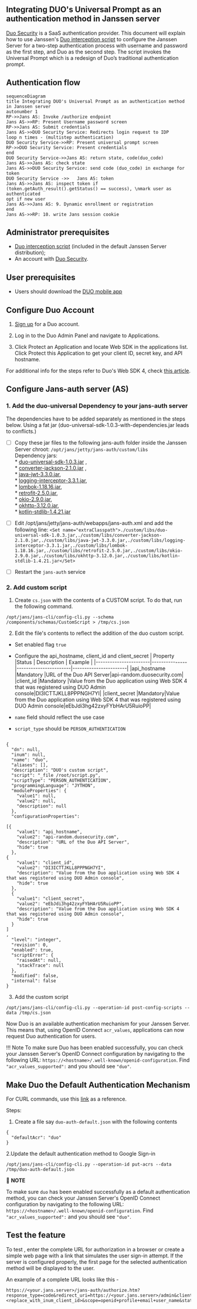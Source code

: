

## Integrating DUO's Universal Prompt as an authentication method in Janssen server

[Duo Security](https://duosecurity.com) is a SaaS authentication provider. This document will explain how to use Janssen's [Duo interception script](https://github.com/JanssenProject/jans/blob/main/jans-linux-setup/jans_setup/static/extension/person_authentication/DuoExternalAuthenticator.py) to configure the Janssen Server for a two-step authentication process with username and password as the first step, and Duo as the second step. The script invokes the Universal Prompt which is a redesign of Duo’s traditional authentication prompt. 

## Authentication flow
```mermaid 
sequenceDiagram
title Integrating DUO's Universal Prompt as an authentication method in Janssen server
autonumber 1
RP->>Jans AS: Invoke /authorize endpoint
Jans AS->>RP: Present Username password screen
RP->>Jans AS: Submit credentials
Jans AS->>DUO Security Service: Redirects login request to IDP
loop n times - (multistep authentication)
DUO Security Service->>RP: Present universal prompt screen
RP->>DUO Security Service: Present credentials
end
DUO Security Service->>Jans AS: return state, code(duo_code)
Jans AS->>Jans AS: check state
Jans AS->>DUO Security Service: send code (duo_code) in exchange for token
DUO Security Service ->>   Jans AS: token
Jans AS->>Jans AS: inspect token if (token.getAuth_result().getStatus() == success), \nmark user as authenticated
opt if new user
Jans AS->>Jans AS: 9. Dynamic enrollment or registration
end
Jans AS->>RP: 10. write Jans session cookie
```

## Administrator prerequisites
- [Duo interception script](https://github.com/JanssenProject/jans/blob/main/jans-linux-setup/jans_setup/static/extension/person_authentication/DuoExternalAuthenticator.py) (included in the default Janssen Server distribution);
- An account with [Duo Security](https://duo.com/).   

## User prerequisites
- Users should download the [DUO mobile app](https://duo.com/product/multi-factor-authentication-mfa/duo-mobile-app)

## Configure Duo Account

1. [Sign up](https://duo.com/) for a Duo account.

2. Log in to the Duo Admin Panel and navigate to Applications.

3. Click Protect an Application and locate Web SDK in the applications list. Click Protect this Application to get your client ID, secret key, and API hostname.

For additional info for the steps refer to Duo's Web SDK 4, check [this article](https://duo.com/docs/duoweb-v4). 

## Configure Jans-auth server (AS)
### 1. Add the duo-universal Dependency to your jans-auth server
The dependencies have to be added separately as mentioned in the steps below. Using a fat jar (duo-universal-sdk-1.0.3-with-dependencies.jar leads to conflicts.)

 - [ ] Copy these jar files to the following jans-auth folder inside the Janssen Server chroot: `/opt/jans/jetty/jans-auth/custom/libs`
<br/>Dependency jars: 
		<br/>* [duo-universal-sdk-1.0.3.jar](https://repo1.maven.org/maven2/com/duosecurity/duo-universal-sdk/1.0.3/duo-universal-sdk-1.0.3.jar) ,
                <br/>* [converter-jackson-2.1.0.jar](https://repo1.maven.org/maven2/com/squareup/retrofit2/converter-jackson/2.1.0/converter-jackson-2.1.0.jar) ,
                <br/>* [java-jwt-3.3.0.jar](https://repo1.maven.org/maven2/com/auth0/java-jwt/3.3.0/java-jwt-3.3.0.jar),
                <br/>* [logging-interceptor-3.3.1.jar](https://repo1.maven.org/maven2/com/squareup/okhttp3/logging-interceptor/3.3.1/logging-interceptor-3.3.1.jar),
                <br/>* [lombok-1.18.16.jar](https://repo1.maven.org/maven2/org/projectlombok/lombok/1.18.16/lombok-1.18.16.jar),
                <br/>* [retrofit-2.5.0.jar](https://repo1.maven.org/maven2/com/squareup/retrofit2/retrofit/2.5.0/retrofit-2.5.0.jar),
                <br/>* [okio-2.9.0.jar](https://repo1.maven.org/maven2/com/squareup/okio/okio/2.9.0/okio-2.9.0.jar),
                <br/>* [okhttp-3.12.0.jar](https://repo1.maven.org/maven2/com/squareup/okhttp3/okhttp/3.12.0/okhttp-3.12.0.jar),
                <br/>* [kotlin-stdlib-1.4.21.jar](https://repo1.maven.org/maven2/org/jetbrains/kotlin/kotlin-stdlib/1.4.21/kotlin-stdlib-1.4.21.jar)	 
 - [ ] Edit /opt/jans/jetty/jans-auth/webapps/jans-auth.xml and add the following line:
`<Set name="extraClasspath">./custom/libs/duo-universal-sdk-1.0.3.jar,./custom/libs/converter-jackson-2.1.0.jar,./custom/libs/java-jwt-3.3.0.jar,./custom/libs/logging-interceptor-3.3.1.jar,./custom/libs/lombok-1.18.16.jar,./custom/libs/retrofit-2.5.0.jar,./custom/libs/okio-2.9.0.jar,./custom/libs/okhttp-3.12.0.jar,./custom/libs/kotlin-stdlib-1.4.21.jar</Set>`
 - [ ] Restart the `jans-auth` service


### 2. Add custom script

1. Create `cs.json` with the contents of a CUSTOM script. To do that, run the following command.
```
/opt/jans/jans-cli/config-cli.py --schema /components/schemas/CustomScript > /tmp/cs.json
```
2. Edit the file's contents to reflect the addition of the duo custom script. 
 *  Set enabled flag `true`
 *  Configure the api_hostname, client_id and client_secret
     |	Property	|Status		|	Description	|	Example		|
     |-----------------------|---------------|-----------------------|-----------------------|
     |api_hostname		|Mandatory     |URL of the Duo API Server|api-random.duosecurity.com|
     |client_id		|Mandatory    |Value from the Duo application using Web SDK 4 that was registered using DUO Admin console|DI3ICTTJKLL8PPPNGH7YI|
     |client_secret	|Mandatory|Value from the Duo application using Web SDK 4 that was registered using DUO Admin console|eEbJdi3hg42zxyFYbHArU5RuioPP|   
   
  *  `name` field should reflect the use case
  *  `script_type` should be `PERSON_AUTHENTICATION`

```

{
  "dn": null,
  "inum": null,
  "name": "duo",
  "aliases": [],
  "description": "DUO's custom script",
  "script": "_file /root/script.py",
  "scriptType": "PERSON_AUTHENTICATION",
  "programmingLanguage": "JYTHON",
  "moduleProperties": {
    "value1": null,
    "value2": null,
    "description": null
  },
  "configurationProperties": 

[{
  	"value1": "api_hostname",
  	"value2": "api-random.duosecurity.com",
  	"description": "URL of the Duo API Server",
  	"hide": true
  },
{
  	"value1": "client_id",
  	"value2": "DI3ICTTJKLL8PPPNGH7YI",
  	"description": "Value from the Duo application using Web SDK 4 that was registered using DUO Admin console",
  	"hide": true
  },
  {
  	"value1": "client_secret",
  	"value2": "eEbJdi3hg42zxyFYbHArU5RuioPP",
  	"description": "Value from the Duo application using Web SDK 4 that was registered using DUO Admin console",
  	"hide": true
  }
]
,
  "level": "integer",
  "revision": 0,
  "enabled": true,
  "scriptError": {
    "raisedAt": null,
    "stackTrace": null
  },
  "modified": false,
  "internal": false
}
```
3. Add the custom script 
```
/opt/jans/jans-cli/config-cli.py --operation-id post-config-scripts --data /tmp/cs.json
```

Now Duo is an available authentication mechanism for your Janssen Server. This means that, using OpenID Connect `acr_values`, applications can now request Duo authentication for users. 

!!! Note 
    To make sure Duo has been enabled successfully, you can check your Janssen Server's OpenID Connect configuration by navigating to the following URL: `https://<hostname>/.well-known/openid-configuration`. Find `"acr_values_supported":` and you should see `"duo"`. 

## Make Duo the Default Authentication Mechanism
For CURL commands, use this [link](https://github.com/JanssenProject/jans/blob/main/docs/admin/config-guide/curl.md#2-enable-an-authentication-script) as a reference.

Steps:
1. Create a file say `duo-auth-default.json` with the following contents
```
{
  "defaultAcr": "duo"
}
```
2.Update the default authentication method to Google Sign-in
```
/opt/jans/jans-cli/config-cli.py --operation-id put-acrs --data /tmp/duo-auth-default.json
```
:memo: **NOTE**

To make sure `duo` has been enabled successfully as a default authentication method, you can check your Janssen Server's OpenID Connect configuration by navigating to the following URL: `https://<hostname>/.well-known/openid-configuration`. Find `"acr_values_supported":` and you should see `"duo"`. 

## Test the feature 
To test , enter the complete URL for authorization in a browser or create a simple web page with a link that simulates the user sign-in attempt. If the server is configured properly, the first page for the selected authentication method will be displayed to the user.

An example of a complete URL looks like this -
```
https://<your.jans.server>/jans-auth/authorize.htm?response_type=code&redirect_uri=https://<your.jans.server>/admin&client_id=<replace_with_inum_client_id>&scope=openid+profile+email+user_name&state=faad2cdjfdddjfkdf&nonce=dajdffdfsdcfff
```

